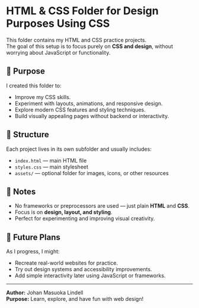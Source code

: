 # HTML & CSS Folder for Design Purposes Using CSS

This folder contains my HTML and CSS practice projects.  
The goal of this setup is to focus purely on **CSS and design**, without worrying about JavaScript or functionality.

## 🎯 Purpose

I created this folder to:

- Improve my CSS skills.
- Experiment with layouts, animations, and responsive design.
- Explore modern CSS features and styling techniques.
- Build visually appealing pages without backend or interactivity.

## 🧱 Structure

Each project lives in its own subfolder and usually includes:

- `index.html` — main HTML file
- `styles.css` — main stylesheet
- `assets/` — optional folder for images, icons, or other resources

## 🧠 Notes

- No frameworks or preprocessors are used — just plain **HTML** and **CSS**.
- Focus is on **design, layout, and styling**.
- Perfect for experimenting and improving visual creativity.

## 🚀 Future Plans

As I progress, I might:

- Recreate real-world websites for practice.
- Try out design systems and accessibility improvements.
- Add simple interactivity later using JavaScript or frameworks.

---

**Author:** Johan Masuoka Lindell  
**Purpose:** Learn, explore, and have fun with web design!
